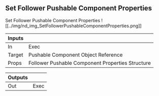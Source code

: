 ## Set Follower Pushable Component Properties
Set Follower Pushable Component Properties
![[../img/nd_img_SetFollowerPushableComponentProperties.png]]

|Inputs||
|--|--|
| In | Exec |
| Target | Pushable Component Object Reference |
| Props | Follower Pushable Component Properties Structure |

|Outputs||
|--|--|
| Out | Exec |
